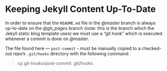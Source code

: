 
# Keeping Jekyll Content Up-To-Date

In order to ensure that the `README.md` file in the *@master* branch is always up-to-date on the *@gh_pages* branch (note: this is the branch which the Jekyll static blog template uses) we must use a “git hook” which is executed whenever a commit is done on *@master*. 

The file found here — `post-commit` - must be manually copied to a checked-out repo’s `.git/hooks` directory with the following command:

> cp git-hooks/post-commit .git/hooks